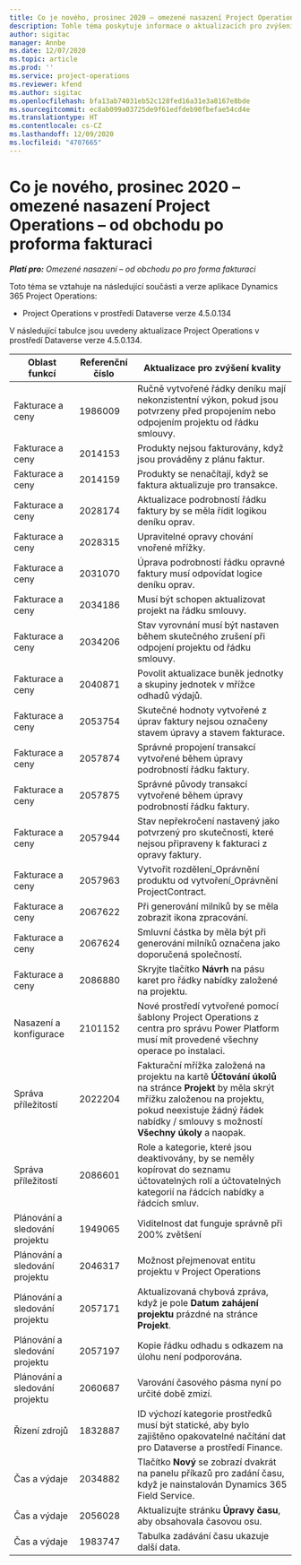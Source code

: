 ```yaml
---
title: Co je nového, prosinec 2020 – omezené nasazení Project Operations – od obchodu po proforma fakturaci
description: Tohle téma poskytuje informace o aktualizacích pro zvýšení kvality, které jsou k dispozici v omezeném nasazení Project Operations z prosince 2020 – od obchodu po proforma fakturaci.
author: sigitac
manager: Annbe
ms.date: 12/07/2020
ms.topic: article
ms.prod: ''
ms.service: project-operations
ms.reviewer: kfend
ms.author: sigitac
ms.openlocfilehash: bfa13ab74031eb52c128fed16a31e3a8167e8bde
ms.sourcegitcommit: ec8ab099a03725de9f61edfdeb90fbefae54cd4e
ms.translationtype: HT
ms.contentlocale: cs-CZ
ms.lasthandoff: 12/09/2020
ms.locfileid: "4707665"
---
```

# <a name="whats-new-december-2020---project-operations-lite-deployment---deal-to-proforma-invoicing"></a>Co je nového, prosinec 2020 – omezené nasazení Project Operations – od obchodu po proforma fakturaci

_**Platí pro:** Omezené nasazení – od obchodu po pro forma fakturaci_

Toto téma se vztahuje na následující součásti a verze aplikace Dynamics 365 Project Operations:

  - Project Operations v prostředí Dataverse verze 4.5.0.134 

V následující tabulce jsou uvedeny aktualizace Project Operations v prostředí Dataverse verze 4.5.0.134.

| **Oblast funkcí** | **Referenční číslo** | **Aktualizace pro zvýšení kvality** |
| --- | --- | --- |
| Fakturace a ceny | 1986009 | Ručně vytvořené řádky deníku mají nekonzistentní výkon, pokud jsou potvrzeny před propojením nebo odpojením projektu od řádku smlouvy. |
| Fakturace a ceny | 2014153 | Produkty nejsou fakturovány, když jsou prováděny z plánu faktur. |
| Fakturace a ceny | 2014159 | Produkty se nenačítají, když se faktura aktualizuje pro transakce. |
| Fakturace a ceny | 2028174 | Aktualizace podrobností řádku faktury by se měla řídit logikou deníku oprav. |
| Fakturace a ceny | 2028315 | Upravitelné opravy chování vnořené mřížky. |
| Fakturace a ceny | 2031070 | Úprava podrobností řádku opravné faktury musí odpovídat logice deníku oprav. |
| Fakturace a ceny | 2034186 | Musí být schopen aktualizovat projekt na řádku smlouvy. |
| Fakturace a ceny | 2034206 | Stav vyrovnání musí být nastaven během skutečného zrušení při odpojení projektu od řádku smlouvy. |
| Fakturace a ceny | 2040871 | Povolit aktualizace buněk jednotky a skupiny jednotek v mřížce odhadů výdajů. |
| Fakturace a ceny | 2053754 | Skutečné hodnoty vytvořené z úprav faktury nejsou označeny stavem úpravy a stavem fakturace. |
| Fakturace a ceny | 2057874 | Správné propojení transakcí vytvořené během úpravy podrobností řádku faktury. |
| Fakturace a ceny | 2057875 | Správné původy transakcí vytvořené během úpravy podrobností řádku faktury. |
| Fakturace a ceny | 2057944 | Stav nepřekročení nastavený jako potvrzený pro skutečnosti, které nejsou připraveny k fakturaci z opravy faktury. |
| Fakturace a ceny | 2057963 | Vytvořit rozdělení\_Oprávnění produktu od vytvoření\_Oprávnění ProjectContract. |
| Fakturace a ceny | 2067622 | Při generování milníků by se měla zobrazit ikona zpracování. |
| Fakturace a ceny | 2067624 | Smluvní částka by měla být při generování milníků označena jako doporučená společností. |
| Fakturace a ceny | 2086880 | Skryjte tlačítko **Návrh** na pásu karet pro řádky nabídky založené na projektu. |
| Nasazení a konfigurace | 2101152 | Nové prostředí vytvořené pomocí šablony Project Operations z centra pro správu Power Platform musí mít provedené všechny operace po instalaci. |
|   Správa příležitostí | 2022204 | Fakturační mřížka založená na projektu na kartě **Účtování úkolů** na stránce **Projekt** by měla skrýt mřížku založenou na projektu, pokud neexistuje žádný řádek nabídky / smlouvy s možností **Všechny úkoly** a naopak. |
|   Správa příležitostí | 2086601 | Role a kategorie, které jsou deaktivovány, by se neměly kopírovat do seznamu účtovatelných rolí a účtovatelných kategorií na řádcích nabídky a řádcích smluv. |
| Plánování a sledování projektu | 1949065 | Viditelnost dat funguje správně při 200% zvětšení |
| Plánování a sledování projektu | 2046317 | Možnost přejmenovat entitu projektu v Project Operations |
| Plánování a sledování projektu | 2057171 | Aktualizovaná chybová zpráva, když je pole **Datum zahájení projektu** prázdné na stránce **Projekt**. |
| Plánování a sledování projektu | 2057197 | Kopie řádku odhadu s odkazem na úlohu není podporována. |
| Plánování a sledování projektu | 2060687 | Varování časového pásma nyní po určité době zmizí. |
| Řízení zdrojů | 1832887 | ID výchozí kategorie prostředků musí být statické, aby bylo zajištěno opakovatelné načítání dat pro Dataverse a prostředí Finance. |
| Čas a výdaje | 2034882 | Tlačítko **Nový** se zobrazí dvakrát na panelu příkazů pro zadání času, když je nainstalován Dynamics 365 Field Service. |
| Čas a výdaje | 2056028 | Aktualizujte stránku **Úpravy času**, aby obsahovala časovou osu. |
| Čas a výdaje | 1983747 | Tabulka zadávání času ukazuje další data. |
